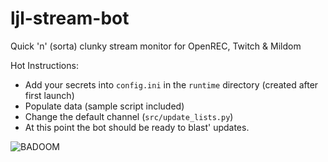 # ljl-stream-bot

Quick 'n' (sorta) clunky stream monitor for OpenREC, Twitch & Mildom

Hot Instructions:
- Add your secrets into `config.ini` in the `runtime` directory (created after first launch)
- Populate data (sample script included)
- Change the default channel (`src/update_lists.py`)
- At this point the bot should be ready to blast' updates.

![BADOOM](https://media1.tenor.com/images/a5200ff8939402e4e2bbda3a8107d2b1/tenor.gif)
